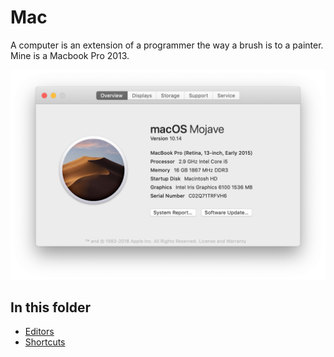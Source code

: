 # Mac

A computer is an extension of a programmer the way a brush is to a painter. Mine is a Macbook Pro 2013.

![mac](/assets/my-mac.png)

## In this folder

- [Editors](mac/editors.md)
- [Shortcuts](mac/shortcuts.md)
